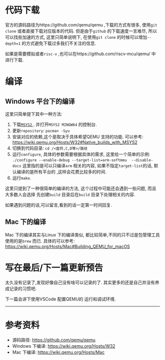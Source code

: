 ​
# 代码下载
官方的源码路径为https://github.com/qemu/qemu ,下载的方式有很多, 使用`git clone` 或者直接下载对应版本的代码. 但是由于`github` 的下载速度一言难尽, 所以可以找些加速的方式, 这里只简单说明下, 在使用`git clone` 的时候可以增加`--depth=1` 的方式避免下载过多我们不关注的信息.

如果是需要模拟或者`risc-v` ,也可以在https://github.com/riscv-mcu/qemu/ 中进行下载. 

# 编译
## Windows 平台下的编译
这里只简单提下其中一种方法:
1. 下载[`MSYS2` ](https://www.msys2.org/). 并打开`MSYS2 MINGW64` 的控制台.
2. 更新`repository`:  `pacman -Syu`
3. 安装对应的依赖,这个是取决于具体希望QEMU 支持的功能. 可以参考: https://wiki.qemu.org/Hosts/W32#Native_builds_with_MSYS2
4. 切换到代码目录:  `cd /<盘符,C,D等>/路径`
5. 运行`configure`, 具体的参数需要根据具体的需求, 这里给一个简单的示例: `./configure --enable-debug --target-list=arm-softmmu  --disable-docs`  这里指的是可以只编译`arm` 相关的内容, 如果不指定`target-list`的话, 默认编译的是所有平台的 ,这样会花费比较多的时间.
6. 运行`make`. 

这里只提到了一种很简单的编译的方法, 这个过程中可能还会遇到一些问题, 而且大多数人会选择  先创建`build` 目录后在`build` 目录下处理相关的内容.

如果遇到问题的话,可以留言,看到的话一定第一时间回复.
## Mac 下的编译
Mac 下的编译其实与Linux 下的编译类似, 都比较简单,不同的只不过是包管理工具使用的是`brew` 而已. 具体的可以参考:
https://wiki.qemu.org/Hosts/Mac#Building_QEMU_for_macOS

# 写在最后/下一篇更新预告
太久没有记录了,发现好像自己没有啥可以记录的了. 其实更多的还是自己并没有养成记录的习惯吧. 

下一篇会讲下使用VSCode 配置QEMU的 运行和调试环境.

----
# 参考资料
- 源码路径: https://github.com/qemu/qemu
- Windows 下编译: https://wiki.qemu.org/Hosts/W32
- Mac 下编译: https://wiki.qemu.org/Hosts/Mac

 

​